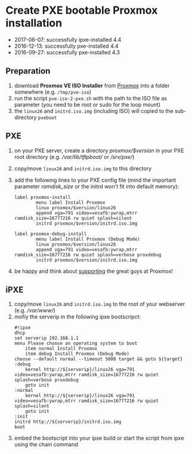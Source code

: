 # Create PXE bootable Proxmox installation

* 2017-06-07: successfully ipxe-installed 4.4
* 2016-12-13: successfully pxe-installed 4.4
* 2016-09-27: successfully pxe-installed 4.3

## Preparation

1. download **Proxmox VE ISO Installer** from [Proxmox](http://proxmox.com/downloads) into a folder somewhere (e.g. ```/tmp/pve-iso```)
2. run the script ```pve-iso-2-pxe.sh``` with the path to the ISO file as parameter (you need to be root or sudo for the loop mount)
3. the ```linux26``` and ```initrd.iso.img``` (including ISO) will copied to the sub-directory ```pxeboot```

## PXE

1. on your PXE server, create a directory *proxmox/$version* in your PXE root directory (e.g. */var/lib/tftpboot/* or */srv/pxe/*)
2. copy/move ```linux26``` and ```initrd.iso.img``` to this directory
3. add the following lines to your PXE config file (mind the important parameter *ramdisk_size* or the initrd won't fit into default memory):

    ```
    label proxmox-install
            menu label Install Proxmox
            linux proxmox/$version/linux26
            append vga=791 video=vesafb:ywrap,mtrr ramdisk_size=16777216 rw quiet splash=silent
            initrd proxmox/$version/initrd.iso.img
    
    label proxmox-debug-install
            menu label Install Proxmox (Debug Mode)
            linux proxmox/$version/linux26
            append vga=791 video=vesafb:ywrap,mtrr ramdisk_size=16777216 rw quiet splash=verbose proxdebug
            initrd proxmox/$version/initrd.iso.img
    ```

4. be happy and think about [supporting](http://proxmox.com/proxmox-ve/support) the great guys at Proxmox!

## iPXE

1. copy/move ```linux26``` and ```initrd.iso.img``` to the root of your webserver (e.g. */var/www/*)
2. mofiy the serverip in the following ipxe bootscripct:
    ```
    #!ipxe
    dhcp
    set serverip 192.168.1.1
    menu Please choose an operating system to boot
        item normal Install Proxmox
        item debug Install Proxmox (Debug Mode)
    choose --default normal --timeout 5000 target && goto ${target}
    :debug
        kernel http://${serverip}/linux26 vga=791 video=vesafb:ywrap,mtrr ramdisk_size=16777216 rw quiet splash=verbose proxdebug
        goto init
    :normal
        kernel http://${serverip}/linux26 vga=791 video=vesafb:ywrap,mtrr ramdisk_size=16777216 rw quiet splash=silent
        goto init
    :init
    initrd http://${serverip}/initrd.iso.img
    boot
    ```
3. embed the bootscript into your ipxe build or start the script from ipxe using the chain command
